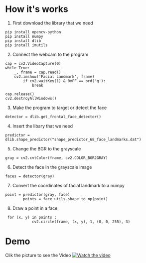 # How it's works
1. First download the library that we need
````
pip install opencv-python
pip install numpy 
pip install dlib
pip install imutils
````
2. Connect the webcam to the program 
````
cap = cv2.VideoCapture(0)
while True:
    _, frame = cap.read()
    cv2.imshow('Facial Landmark', frame)
        if cv2.waitKey(1) & 0xFF == ord('q'):
            break

cap.release()
cv2.destroyAllWindows()
````
3. Make the program to target or detect the face
````
detector = dlib.get_frontal_face_detector() 
````
4. Insert the libary that we need
````
predictor = dlib.shape_predictor("shape_predictor_68_face_landmarks.dat") 
````
5. Change the BGR to the grayscale
````
gray = cv2.cvtColor(frame, cv2.COLOR_BGR2GRAY)
````
6. Detect the face in the grayscale image
````
faces = detector(gray)
````
7. Convert the coordinates of facial landmark to a numpy
````
point = predictor(gray, face)
	    points = face_utils.shape_to_np(point)
````
8. Draw a point in a face 
````
 for (x, y) in points :
		    cv2.circle(frame, (x, y), 1, (0, 0, 255), 3)
````

# Demo

Clik the picture to see the Video
[![Watch the video](https://img.youtube.com/vi/ZAtPZghs_Y4/maxresdefault.jpg)](https://youtu.be/ZAtPZghs_Y4)

